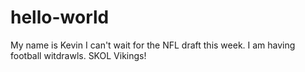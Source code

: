 # hello-world
My name is Kevin
I can't wait for the NFL draft this week. I am having football witdrawls. SKOL Vikings!
